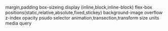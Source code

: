 margin,padding
box-sizeing
display (inline,block,inline-block)
flex-box 
positions(static,relative,absolute,fixed,stickey)
background-image 
overflow
z-index 
opacity 
psudo selector 
animation,transection,transform
size units 
media query